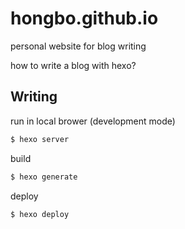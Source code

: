 # hongbo.github.io



personal website for blog writing

how to write a blog with hexo?

## Writing

run in local brower (development mode)

```bash
$ hexo server
```

build
```bash
$ hexo generate
```

deploy
```bash
$ hexo deploy
```

